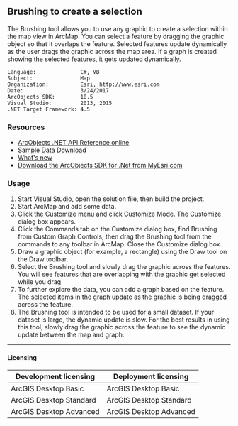 ## Brushing to create a selection

The Brushing tool allows you to use any graphic to create a selection within the map view in ArcMap. You can select a feature by dragging the graphic object so that it overlaps the feature. Selected features update dynamically as the user drags the graphic across the map area. If a graph is created showing the selected features, it gets updated dynamically.   


<!-- TODO: Fill this section below with metadata about this sample-->
```
Language:              C#, VB
Subject:               Map
Organization:          Esri, http://www.esri.com
Date:                  3/24/2017
ArcObjects SDK:        10.5
Visual Studio:         2013, 2015
.NET Target Framework: 4.5
```

### Resources

* [ArcObjects .NET API Reference online](http://desktop.arcgis.com/en/arcobjects/latest/net/webframe.htm)  
* [Sample Data Download](../../releases)  
* [What's new](http://desktop.arcgis.com/en/arcobjects/latest/net/webframe.htm#05247c04-bfd9-4e36-ae09-bc6e833c3b14.htm)  
* [Download the ArcObjects SDK for .Net from MyEsri.com](https://my.esri.com/)  

### Usage
1. Start Visual Studio, open the solution file, then build the project.  
1. Start ArcMap and add some data.   
1. Click the Customize menu and click Customize Mode. The Customize dialog box appears.   
1. Click the Commands tab on the Customize dialog box, find Brushing from Custom Graph Controls, then drag the Brushing tool from the commands to any toolbar in ArcMap. Close the Customize dialog box.  
1. Draw a graphic object (for example, a rectangle) using the Draw tool on the Draw toolbar.   
1. Select the Brushing tool and slowly drag the graphic across the features. You will see features that are overlapping with the graphic get selected while you drag.   
1. To further explore the data, you can add a graph based on the feature. The selected items in the graph update as the graphic is being dragged across the feature.   
1. The Brushing tool is intended to be used for a small dataset. If your dataset is large, the dynamic update is slow. For the best results in using this tool, slowly drag the graphic across the feature to see the dynamic update between the map and graph.   









---------------------------------

#### Licensing  
| Development licensing | Deployment licensing | 
| ------------- | ------------- | 
| ArcGIS Desktop Basic | ArcGIS Desktop Basic |  
| ArcGIS Desktop Standard | ArcGIS Desktop Standard |  
| ArcGIS Desktop Advanced | ArcGIS Desktop Advanced |  


